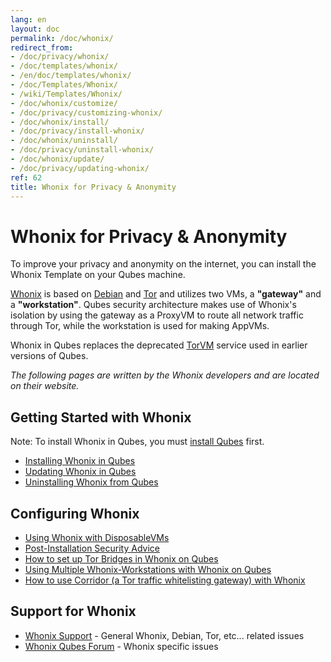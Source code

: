 ```yaml
---
lang: en
layout: doc
permalink: /doc/whonix/
redirect_from:
- /doc/privacy/whonix/
- /doc/templates/whonix/
- /en/doc/templates/whonix/
- /doc/Templates/Whonix/
- /wiki/Templates/Whonix/
- /doc/whonix/customize/
- /doc/privacy/customizing-whonix/
- /doc/whonix/install/
- /doc/privacy/install-whonix/
- /doc/whonix/uninstall/
- /doc/privacy/uninstall-whonix/
- /doc/whonix/update/
- /doc/privacy/updating-whonix/
ref: 62
title: Whonix for Privacy & Anonymity
---
```


Whonix for Privacy & Anonymity
==============================

To improve your privacy and anonymity on the internet, you can install the
Whonix Template on your Qubes machine.

[Whonix](https://www.whonix.org) is based on [Debian](https://www.debian.org)
and [Tor](https://www.torproject.org) and utilizes two VMs, a **"gateway"** and
a **"workstation"**. Qubes security architecture makes use of Whonix's isolation
by using the gateway as a ProxyVM to route all network traffic through Tor,
while the workstation is used for making AppVMs.

Whonix in Qubes replaces the deprecated [TorVM](/doc/torvm) service used in earlier
versions of Qubes.

*The following pages are written by the Whonix developers and are located on their website.*

## Getting Started with Whonix

Note: To install Whonix in Qubes, you must [install Qubes](/doc/installation-guide/) first.

* [Installing Whonix in Qubes](https://www.whonix.org/wiki/Qubes/Install)
* [Updating Whonix in Qubes](https://www.whonix.org/wiki/Qubes/Update)
* [Uninstalling Whonix from Qubes](https://www.whonix.org/wiki/Qubes/Uninstall)

## Configuring Whonix

* [Using Whonix with DisposableVMs](https://www.whonix.org/wiki/Qubes/Disposable_VM)
* [Post-Installation Security Advice](https://www.whonix.org/wiki/Post_Install_Advice)
* [How to set up Tor Bridges in Whonix on Qubes](https://www.whonix.org/wiki/Bridges)
* [Using Multiple Whonix-Workstations with Whonix on Qubes](https://www.whonix.org/wiki/Multiple_Whonix-Workstations#Qubes-Whonix)
* [How to use Corridor (a Tor traffic whitelisting gateway) with Whonix](https://www.whonix.org/wiki/Corridor)

## Support for Whonix

*  [Whonix Support](https://www.whonix.org/wiki/Support) - General Whonix, Debian, Tor, etc... related issues
*  [Whonix Qubes Forum](https://forums.whonix.org/c/qubes) - Whonix specific issues
